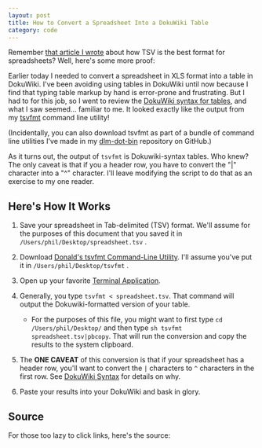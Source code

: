 ```yaml
---
layout: post
title: How to Convert a Spreadsheet Into a DokuWiki Table
category: code
---
```


Remember [that article I wrote](http://donaldmerand.com/code/2011/09/20/tsv-the-best-spreadsheet-format.html) about how TSV is the best format for spreadsheets? Well, here's some more proof:

Earlier today I needed to convert a spreadsheet in XLS format into a table in DokuWiki. I've been avoiding using tables in DokuWiki until now because I find that typing table markup by hand is error-prone and frustrating. But I had to for this job, so I went to review the [DokuWiki syntax for tables](http://www.dokuwiki.org/syntax#tables), and what I saw seemed... familiar to me. It looked exactly like the output from my [tsvfmt](https://github.com/dmerand/dlm-dot-bin/blob/master/tsvfmt) command line utility!

(Incidentally, you can also download tsvfmt as part of a bundle of command line utilities I've made in my [dlm-dot-bin](https://github.com/dmerand/dlm-dot-bin) repository on GitHub.)

As it turns out, the output of `tsvfmt` is Dokuwiki-syntax tables. Who knew? The only caveat is that if you a header row, you have to convert the "|" character into a "^" character. I'll leave modifying the script to do that as an exercise to my one reader.


Here's How It Works
-------------------

1.  Save your spreadsheet in Tab-delimited (TSV) format. We'll assume
    for the purposes of this document that you saved it in
    `/Users/phil/Desktop/spreadsheet.tsv` .
2.  Download [Donald's tsvfmt Command-Line Utility](https://github.com/dmerand/dlm-dot-bin/blob/master/tsvfmt "https://github.com/dmerand/dlm-dot-bin/blob/master/tsvfmt").
    I'll assume you've put it in `/Users/phil/Desktop/tsvfmt` .
3.  Open up your favorite [Terminal Application](http://www.iterm2.com/ "http://www.iterm2.com/").
4.  Generally, you type `tsvfmt < spreadsheet.tsv`. That command will
    output the Dokuwiki-formatted version of your table.
  
    - For the purposes of this file, you might want to first type `cd /Users/phil/Desktop/` and then type `sh tsvfmt spreadsheet.tsv|pbcopy`. That will run the conversion and copy the results to the system clipboard.

5.  The **ONE CAVEAT** of this conversion is that if your spreadsheet
    has a header row, you'll want to convert the `|` characters to `^`
    characters in the first row. See [DokuWiki Syntax](http://www.dokuwiki.org/syntax#tables "http://www.dokuwiki.org/syntax#tables")
    for details on why.
6.  Paste your results into your DokuWiki and bask in glory.


Source
------

For those too lazy to click links, here's the source:

<script src="https://gist.github.com/2577157.js"> </script>

